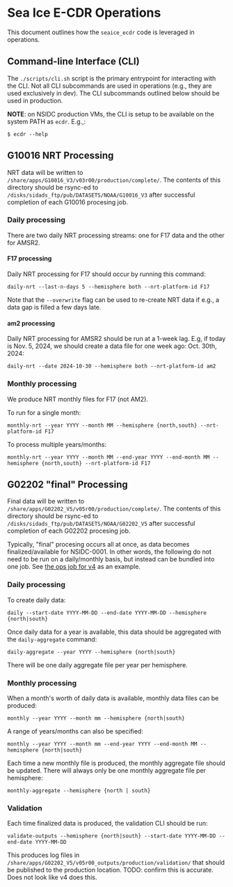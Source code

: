 # Sea Ice E-CDR Operations

This document outlines how the `seaice_ecdr` code is leveraged in operations.


## Command-line Interface (CLI)

The `./scripts/cli.sh` script is the primary entrypoint for interacting with the
CLI. Not all CLI subcommands are used in operations (e.g., they are used
exclusively in dev). The CLI subcommands outlined below should be used in
production.

**NOTE**: on NSIDC production VMs, the CLI is setup to be available on the
system PATH as `ecdr`. E.g.,:

```
$ ecdr --help
```

## G10016 NRT Processing

NRT data will be written to
`/share/apps/G10016_V3/v03r00/production/complete/`. The contents of this
directory should be rsync-ed to `/disks/sidads_ftp/pub/DATASETS/NOAA/G10016_V3`
after successful completion of each G10016 procesing job.

###  Daily processing

There are two daily NRT processing streams: one for F17 data and the other for
AMSR2.

#### F17 processing

Daily NRT processing for F17 should occur by running this command:

```
daily-nrt --last-n-days 5 --hemisphere both --nrt-platform-id F17
```

Note that the `--overwrite` flag can be used to re-create NRT data if e.g., a
data gap is filled a few days late.

#### am2 processing

Daily NRT processing for AMSR2 should be run at a 1-week lag. E.g, if today is
Nov. 5, 2024, we should create a data file for one week ago: Oct. 30th, 2024:


```
daily-nrt --date 2024-10-30 --hemisphere both --nrt-platform-id am2
```

### Monthly processing

We produce NRT monthly files for F17 (not AM2).

To run for a single month:
```
monthly-nrt --year YYYY --month MM --hemisphere {north,south} --nrt-platform-id F17
```

To process multiple years/months:

```
monthly-nrt --year YYYY --month MM --end-year YYYY --end-month MM --hemisphere {north,south} --nrt-platform-id F17
```


## G02202 "final" Processing

Final data will be written to
`/share/apps/G02202_V5/v05r00/production/complete/`. The contents of this
directory should be rsync-ed to `/disks/sidads_ftp/pub/DATASETS/NOAA/G02202_V5`
after successful completion of each G02202 procesing job.

Typically, "final" procesing occurs all at once, as data becomes
finalized/available for NSIDC-0001. In other words, the following do not need to
be run on a daily/monthly basis, but instead can be bundled into one job. See
[the ops job for
v4](https://ci.jenkins-ops-2022.apps.int.nsidc.org/job/G02202_Generate_Dataset_Production)
as an example.

### Daily processing

To create daily data:

```
daily --start-date YYYY-MM-DD --end-date YYYY-MM-DD --hemisphere {north|south}
```

Once daily data for a year is available, this data should be aggregated with the
`daily-aggregate` command:

```
daily-aggregate --year YYYY --hemisphere {north|south}
```

There will be one daily aggregate file per year per hemisphere.

### Monthly processing

When a month's worth of daily data is available, monthly data files can be produced:

```
monthly --year YYYY --month mm --hemisphere {north|south}
```

A range of years/months can also be specified:


```
monthly --year YYYY --month mm --end-year YYYY --end-month MM --hemisphere {north|south}
```

Each time a new monthly file is produced, the monthly aggregate file should be
updated. There will always only be one monthly aggregate file per hemisphere:

```
monthly-aggregate --hemisphere {north | south}
```

### Validation

Each time finalized data is produced, the validation CLI should be run:


```
validate-outputs --hemisphere {north|south} --start-date YYYY-MM-DD --end-date YYYY-MM-DD
```

This produces log files in
`/share/apps/G02202_V5/v05r00_outputs/production/validation/` that should be
published to the production location. TODO: confirm this is accurate. Does not
look like v4 does this.
